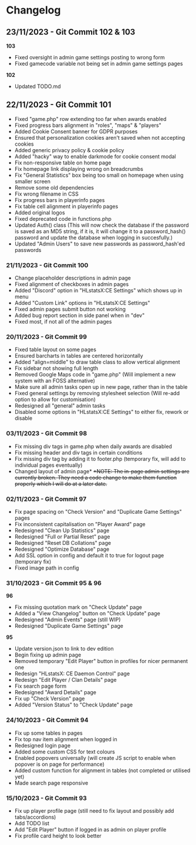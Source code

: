 # Changelog

## 23/11/2023 - Git Commit 102 & 103
**103**
* Fixed oversight in admin game settings posting to wrong form
* Fixed gamecode variable not being set in admin game settings pages

**102**
* Updated TODO.md

## 22/11/2023 - Git Commit 101
* Fixed "game.php" row extending too far when awards enabled
* Fixed progress bars alignment in "roles", "maps" & "players"
* Added Cookie Consent banner for GDPR purposes
* Ensured that personalization cookies aren't saved when not accepting cookies
* Added generic privacy policy & cookie policy
* Added "hacky" way to enable darkmode for cookie consent modal
* Fix non-responsive table on home page
* Fix homepage link displaying wrong on breadcrumbs
* Fix "General Statistics" box being too small on homepage when using smaller screen
* Remove some old dependencies
* Fix wrong filename in CSS
* Fix progress bars in playerinfo pages
* Fix table cell alignment in playerinfo pages
* Added original logos
* Fixed deprecated code in functions.php
* Updated Auth() class (This will now check the database if the password is saved as an MD5 string, if it is, it will change it to
                        a password_hash() password and update the database when logging in succesfully.)
* Updated "Admin Users" to save new passwords as password_hash'ed passwords

### 21/11/2023 - Git Commit 100
* Change placeholder descriptions in admin page
* Fixed alignment of checkboxes in admin pages
* Added "Discord" option in "HLstatsX:CE Settings" which shows up in menu
* Added "Custom Link" options in "HLstatsX:CE Settings"
* Fixed admin pages submit button not working
* Added bug report section in side panel when in "dev"
* Fixed most, if not all of the admin pages

### 20/11/2023 - Git Commit 99
* Fixed table layout on some pages
* Ensured barcharts in tables are centered horizontally
* Added "align=middle" to draw table class to allow vertical alignment
* Fix sidebar not showing full length
* Removed Google Maps code in "game.php" (Will implement a new system with an FOSS alternative)
* Make sure all admin tasks open up in new page, rather than in the table
* Fixed general settings by removing stylesheet selection (Will re-add option to allow for customisation)
* Redesigned all "general" admin tasks
* Disabled some options in "HLstatsX:CE Settings" to either fix, rework or disable 

### 03/11/2023 - Git Commit 98
* Fix missing div tags in game.php when daily awards are disabled
* Fix missing header and div tags in certain conditions
* Fix missing div tag by adding it to footer.php (temporary fix, will add to individual pages eventually)
* Changed layout of admin page*
    ~~*NOTE: The in-page admin settings are currently broken. They need a code change to make them function properly which I will do at a later date.~~

### 02/11/2023 - Git Commit 97
* Fix page spacing on "Check Version" and "Duplicate Game Settings" pages
* Fix inconsistent capitalisation on "Player Award" page
* Redesigned "Clean Up Statistics" page
* Redesigned "Full or Partial Reset" page
* Redesigned "Reset DB Collations" page
* Redesigned "Optimize Database" page
* Add SSL option in config and default it to true for logout page (temporary fix)
* Fixed image path in config

### 31/10/2023 - Git Commit 95 & 96
**96**
* Fix missing quotation mark on "Check Update" page
* Added a "View Changelog" button on "Check Update" page
* Redesigned "Admin Events" page (still WIP)
* Redesigned "Duplicate Game Settings" page

**95**
* Update version.json to link to dev edition
* Begin fixing up admin page
* Removed temporary "Edit Player" button in profiles for nicer permanent one
* Redesign "HLstatsX: CE Daemon Control" page
* Redesign "Edit Player / Clan Details" page
* Fix search page form
* Redesigned "Award Details" page
* Fix up "Check Version" page
* Added "Version Status" to "Check Update" page

### 24/10/2023 - Git Commit 94
* Fix up some tables in pages
* Fix top nav item alignment when logged in
* Redesigned login page
* Added some custom CSS for text colours
* Enabled popovers universally (will create JS script to enable when popover is on page for performance)
* Added custom function for alignment in tables (not completed or utilised yet)
* Made search page responsive

### 15/10/2023 - Git Commit 93
* Fix up player profile page (still need to fix layout and possibly add tabs/accordions)
* Add TODO list
* Add "Edit Player" button if logged in as admin on player profile
* Fix profile card height to look better